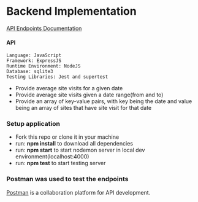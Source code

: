 # Backend Implementation

[API Endpoints Documentation](https://documenter.getpostman.com/view/10351835/TVmP9Gky)

#### API

```
Language: JavaScript
Framework: ExpressJS
Runtime Environment: NodeJS
Database: sqlite3
Testing Libraries: Jest and supertest
```

- Provide average site visits for a given date
- Provide average site visits given a date range(from and to)
- Provide an array of key-value pairs, with key being the date and value being an array of sites that have site visit for that date

### Setup application

- Fork this repo or clone it in your machine
- run: <strong>npm install</strong> to download all dependencies
- run: <strong>npm start</strong> to start nodemon server in local dev environment(localhost:4000)
- run: <strong>npm test</strong> to start testing server

### Postman was used to test the endpoints

[Postman](https://www.postman.com/) is a collaboration platform for API development.
